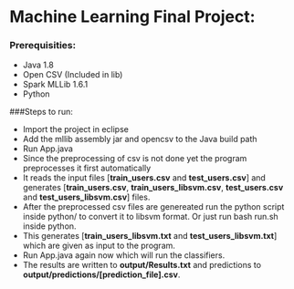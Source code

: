 # Machine Learning Final Project:

### Prerequisities:
- Java 1.8
- Open CSV (Included in lib)
- Spark MLLib 1.6.1
- Python

###Steps to run:
- Import the project in eclipse
- Add the mllib assembly jar and opencsv to the Java build path
- Run App.java 
- Since the preprocessing of csv is not done yet the program preprocesses it first automatically
- It reads the input files [**train_users.csv** and **test_users.csv**] and generates [**train_users.csv**, **train_users_libsvm.csv**, **test_users.csv** and **test_users_libsvm.csv**] files.
- After the preprocessed csv files are genereated run the python script inside python/ to convert it to libsvm format. Or just run bash run.sh inside python.
- This generates [**train_users_libsvm.txt** and **test_users_libsvm.txt**] which are given as input to the program.
- Run App.java again now which will run the classifiers.
- The results are written to **output/Results.txt** and predictions to **output/predictions/[prediction_file].csv**.
